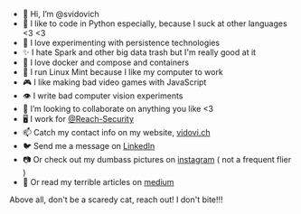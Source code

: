 - 👋 Hi, I’m @svidovich
- 👀 I like to code in Python especially, because I suck at other languages <3 <3
- 🥫 I love experimenting with persistence technologies
- ✨ I hate Spark and other big data trash but I'm really good at it
- 🐳 I love docker and compose and containers
- 🐧 I run Linux Mint because I like my computer to work
- 🎮 I like making bad video games with JavaScript
- 👁️ I write bad computer vision experiments
- 💞️ I’m looking to collaborate on anything you like <3
- 🖥️ I work for [@Reach-Security](https://reach.security/)
- 📫 Catch my contact info on my website, [vidovi.ch](https://vidovi.ch/)
- 🐦 Send me a message on [LinkedIn](https://www.linkedin.com/in/samuel-vidovich/)
- 📷 Or check out my dumbass pictures on [instagram](https://www.instagram.com/integer_ring/) ( not a frequent flier )
- 📰 Or read my terrible articles on [medium](https://medium.com/@samuel-vidovich)

Above all, don't be a scaredy cat, reach out! I don't bite!!!

<!---
svidovich/svidovich is a ✨ special ✨ repository because its `README.md` (this file) appears on your GitHub profile.
You can click the Preview link to take a look at your changes.
--->
